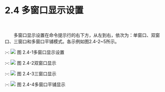  

# 2.4 多窗口显示设置
<br/>

&emsp;&emsp;多窗口显示设置在命令提示行的右下方，从左到右，依次为：单窗口、双窗口、三窗口和多窗口平铺模式。各示例如图2.4-2~5所示。
<br/>

:-: ![](images/17.png)
图 2.4-1多窗口显示设置
<br/>

:-: ![](images/18.png)
图 2.4-2双窗口显示
<br/>

:-: ![](images/19.png)
图 2.4-3三窗口显示
<br/>

:-: ![](images/20.png)
图 2.4-4多窗口平铺显示
<br/>

